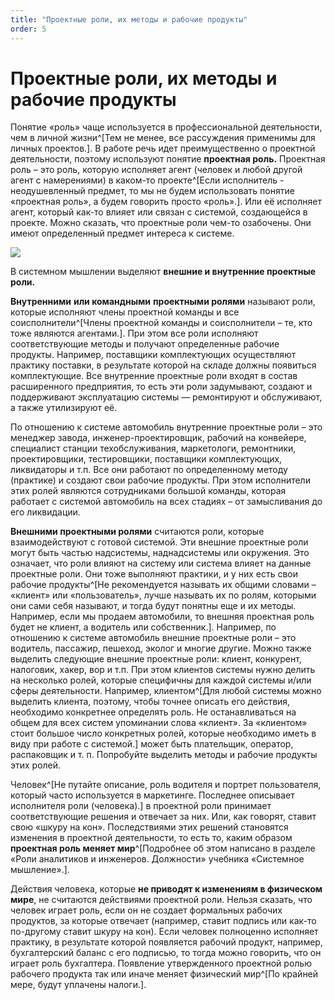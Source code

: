 ```yaml
---
title: "Проектные роли, их методы и рабочие продукты"
order: 5
---
```


# Проектные роли, их методы и рабочие продукты

Понятие «роль» чаще используется в профессиональной деятельности, чем в личной жизни^[Тем не менее, все рассуждения применимы для личных проектов.]. В работе речь идет преимущественно о проектной деятельности, поэтому используют понятие **проектная роль.** Проектная роль – это роль, которую исполняет агент (человек и любой другой агент с намерениями) в каком-то проекте^[Если исполнитель - неодушевленный предмет, то мы не будем использовать понятие «проектная роль», а будем говорить просто «роль».]. Или её исполняет агент, который как-то влияет или связан с системой, создающейся в проекте. Можно сказать, что проектные роли чем-то озабочены. Они имеют определенный предмет интереса к системе.

![](/ru/personal/systems-thinking-introduction/11.png)

В системном мышлении выделяют **внешние и внутренние проектные роли.**

**Внутренними** **или командными** **проектными ролями** называют роли, которые исполняют члены проектной команды и все соисполнители^[Члены проектной команды и соисполнители – те, кто тоже являются агентами.]. При этом все роли исполняют соответствующие методы и получают определенные рабочие продукты. Например, поставщики комплектующих осуществляют практику поставки, в результате которой на складе должны появиться комплектующие. Все внутренние проектные роли входят в состав расширенного предприятия, то есть эти роли задумывают, создают и поддерживают эксплуатацию системы — ремонтируют и обслуживают, а также утилизируют её.

По отношению к системе автомобиль внутренние проектные роли – это менеджер завода, инженер-проектировщик, рабочий на конвейере, специалист станции техобслуживания, маркетологи, ремонтники, проектировщики, тестировщики, поставщики комплектующих, ликвидаторы и т.п. Все они работают по определенному методу (практике) и создают свои рабочие продукты. При этом исполнители этих ролей являются сотрудниками большой команды, которая работает с системой автомобиль на всех стадиях – от замысливания до его ликвидации.

**Внешними проектными ролями** считаются роли, которые взаимодействуют с готовой системой. Эти внешние проектные роли могут быть частью надсистемы, наднадсистемы или окружения. Это означает, что роли влияют на систему или система влияет на данные проектные роли. Они тоже выполняют практики, и у них есть свои рабочие продукты^[Не рекомендуется называть их общими словами – «клиент» или «пользователь», лучше называть их по ролям, которыми они сами себя называют, и тогда будут понятны еще и их методы. Например, если мы продаем автомобили, то внешняя проектная роль будет не клиент, а водитель или собственник.]. Например, по отношению к системе автомобиль внешние проектные роли – это водитель, пассажир, пешеход, эколог и многие другие. Можно также выделить следующие внешние проектные роли: клиент, конкурент, налоговик, хакер, вор и т.п. При этом клиентов системы нужно делить на несколько ролей, которые специфичны для каждой системы и/или сферы деятельности. Например, клиентом^[Для любой системы можно выделить клиента, поэтому, чтобы точнее описать его действия, необходимо конкретнее определять роль. Не останавливаться на общем для всех систем упоминании слова «клиент». За «клиентом» стоит большое число конкретных ролей, которые необходимо иметь в виду при работе с системой.] может быть плательщик, оператор, распаковщик и т. п. Попробуйте выделить методы и рабочие продукты этих ролей.

Человек^[Не путайте описание, роль водителя и портрет пользователя, который часто используется в маркетинге. Последнее описывает исполнителя роли (человека).] в проектной роли принимает соответствующие решения и отвечает за них. Или, как говорят, ставит свою «шкуру на кон». Последствиями этих решений становятся изменения в проектной деятельности, то есть то, каким образом **проектная роль меняет мир**^[Подробнее об этом написано в разделе «Роли аналитиков и инженеров. Должности» учебника «Системное мышление».].

Действия человека, которые **не приводят к изменениям в физическом мире**, не считаются действиями проектной роли. Нельзя сказать, что человек играет роль, если он не создает формальных рабочих продуктов, за которые отвечает (например, ставит подпись или как-то по-другому ставит шкуру на кон). Если человек полноценно исполняет практику, в результате которой появляется рабочий продукт, например, бухгалтерский баланс с его подписью, то тогда можно говорить, что он играет роль бухгалтера. Появление утвержденного проектной ролью рабочего продукта так или иначе меняет физический мир^[По крайней мере, будут уплачены налоги.].